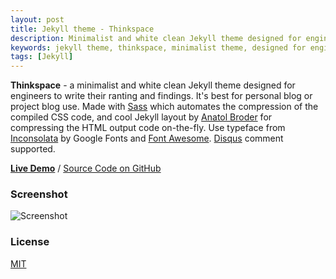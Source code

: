```yaml
---
layout: post
title: Jekyll theme - Thinkspace
description: Minimalist and white clean Jekyll theme designed for engineers to write their ranting and findings.
keywords: jekyll theme, thinkspace, minimalist theme, designed for engineers
tags: [Jekyll]
---
```


**Thinkspace** - a minimalist and white clean Jekyll theme designed for engineers to write their ranting and findings. It's best for personal blog or project blog use. Made with [Sass](https://github.com/sass/sass) which automates the compression of the compiled CSS code, and cool Jekyll layout by [Anatol Broder](http://jch.penibelst.de/) for compressing the HTML output code on-the-fly. Use typeface from [Inconsolata](https://fonts.google.com/specimen/Inconsolata) by Google Fonts and [Font Awesome](http://fontawesome.io/). [Disqus](https://disqus.com/) comment supported.

[**Live Demo**](http://heiswayi.github.io/thinkspace/) / [Source Code on GitHub](https://github.com/heiswayi/thinkspace)

### Screenshot

![Screenshot](http://i.imgur.com/TgaRfrU.png)

### License

[MIT](http://heiswayi.github.io/mit-license)
